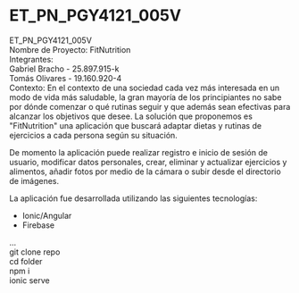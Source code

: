 # ET_PN_PGY4121_005V
ET_PN_PGY4121_005V  
Nombre de Proyecto: FitNutrition  
Integrantes:  
Gabriel Bracho - 25.897.915-k  
Tomás Olivares - 19.160.920-4  
Contexto: En el contexto de una sociedad cada vez más interesada en un modo de vida más saludable, la gran mayoría de los principiantes no sabe por dónde comenzar o qué rutinas seguir y que además sean efectivas para alcanzar los objetivos que desee. La solución que proponemos es "FitNutrition" una aplicación que buscará adaptar dietas y rutinas de ejercicios a cada persona según su situación.

De momento la aplicación puede realizar registro e inicio de sesión de usuario, modificar datos personales, crear, eliminar y actualizar ejercicios y alimentos, añadir fotos por medio de la cámara o subir desde el directorio de imágenes.

La aplicación fue desarrollada utilizando las siguientes tecnologías:  
- Ionic/Angular  
- Firebase

...  
git clone repo  
cd folder  
npm i  
ionic serve  
